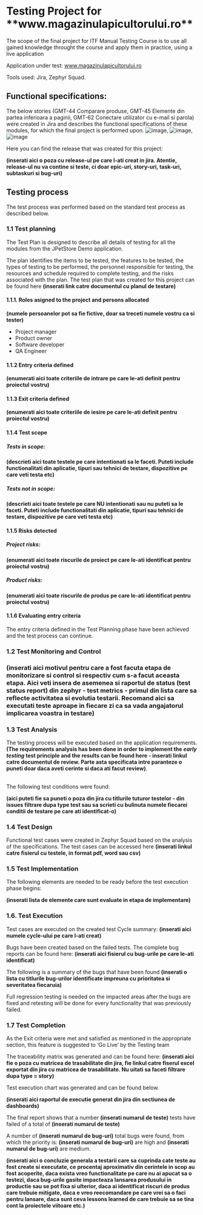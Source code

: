 <h1>Testing Project for **www.magazinulapicultorului.ro**</h1>

The scope of the final project for ITF Manual Testing Course is to use all gained knowledge throught the course and apply them in practice, using a live application

Application under test: www.magazinulapicultorului.ro

Tools used: Jira, Zephyr Squad.

<h2>Functional specifications:</h2>

The below stories (GMT-44 Comparare produse, GMT-45 Elemente din partea inferioara a paginii, GMT-62 Conectare utilizator cu e-mail si parola) were created in Jira and describes the functional specifications of these modules, for which the final project is performed upon.
![image](https://github.com/user-attachments/assets/b1d355f8-7b9b-47f9-af4f-49777f6a44d4), ![image](https://github.com/user-attachments/assets/57a9f450-3604-4c55-a34f-346e80d543fd), 
![image](https://github.com/user-attachments/assets/a5420e29-1701-49e9-aa22-f1b69f5d00e4)

Here you can find the release that was created for this project:

**(inserati aici o poza cu release-ul pe care l-ati creat in jira. Atentie, release-ul nu va contine si teste, ci doar epic-uri, story-uri, task-uri, subtaskuri si bug-uri)**

<h2>Testing process</h2>

The test process was performed based on the standard test process as described below.

<h3>1.1 Test planning</h3>

The Test Plan is designed to describe all details of testing for all the modules from the JPetStore Demo application.

The plan identifies the items to be tested, the features to be tested, the types of testing to be performed, the personnel responsible for testing, the resources and schedule required to complete testing, and the risks associated with the plan. The test plan that was created for this project can be found here **(inserati link catre documentul cu planul de testare)**

<h4>1.1.1. Roles asigned to the project and persons allocated</h4>

**(numele persoanelor pot sa fie fictive, doar sa treceti numele vostru ca si tester)**
<ul>
  <li>Project manager</li> 
  <li>Product owner</li>
  <li>Software developer</li>
  <li>QA Engineer</li>
</ul>

<h4> 1.1.2 Entry criteria defined </h4>

**(enumerati aici toate criteriile de intrare pe care le-ati definit pentru proiectul vostru)**

<h4> 1.1.3 Exit criteria defined </h4>

**(enumerati aici toate criteriile de iesire pe care le-ati definit pentru proiectul vostru)**

<h4> 1.1.4 Test scope</h4>

<h5> Tests in scope: </h5>

**(descrieti aici toate testele pe care intentionati sa le faceti. Puteti include functionalitati din aplicatie, tipuri sau tehnici de testare, dispozitive pe care veti testa etc)**

<h5>Tests not in scope: </h5>

**(descrieti aici toate testele pe care NU intentionati sau nu puteti sa le faceti. Puteti include functionalitati din aplicatie, tipuri sau tehnici de testare, dispozitive pe care veti testa etc)**

<h4>1.1.5 Risks detected</h4>

<h5>Project risks:</h5>

**(enumerati aici toate riscurile de proiect pe care le-ati identificat pentru proiectul vostru)**

<h5> Product risks: </h5>

**(enumerati aici toate riscurile de produs pe care le-ati identificat pentru proiectul vostru)**

<h4>1.1.6 Evaluating entry criteria</h4>

The entry criteria defined in the Test Planning phase have been achieved and the test process can continue.

<h3>1.2 Test Monitoring and Control<h3>

**(inserati aici motivul pentru care a fost facuta etapa de monitorizare si control si respectiv cum s-a facut aceasta etapa. Aici veti insera de asemenea si raportul de status (test status report) din zephyr - test metrics - primul din lista care sa reflecte activitatea si evolutia testarii. Recomand aici sa executati teste aproape in fiecare zi ca sa vada angajatorul implicarea voastra in testare)**

<h3> 1.3 Test Analysis </h3>
The testing process will be executed based on the application requirements. <b>(The requirements analysis has been done in order to implement the <i>early testing</i> test principle and the results can be found here - inserati linkul catre documentul de review. Parte asta specificata intre paranteze o puneti doar daca aveti cerinte si daca ati facut review)</b>. <br><br>

The following test conditions were found: <br>

**(aici puteti fie sa puneti o poza din jira cu titlurile tuturor testelor - din issues filtrare dupa type test sau sa scrieti cu bulinuta numele fiecarei conditii de testare pe care ati identificat-o)**

<h3>1.4 Test Design</h3>

Functional test cases were created in Zephyr Squad based on the analysis of the specifications. The test cases can be accessed here **(inserati linkul catre fisierul cu testele, in format pdf, word sau csv)**

<h3>1.5 Test Implementation</h3>

The following elements are needed to be ready before the test execution phase begins:

**(inserati lista de elemente care sunt evaluate in etapa de implementare)**

<h3>1.6. Test Execution </h3>

Test cases are executed on the created test Cycle summary: **(inserati aici numele cycle-ului pe care l-ati creat)**

Bugs have been created based on the failed tests. The complete bug reports can be found here: **(inserati aici fisierul cu bug-urile pe care le-ati identificat)**

The following is a summary of the bugs that have been found
**(inserati o lista cu titlurile bug-urilor identificate impreuna cu prioritatea si severitatea fiecaruia)**

Full regression testing is needed on the impacted areas after the bugs are fixed and retesting will be done for every functionality that was previously failed.

<h3> 1.7 Test Completion</h3>
As the Exit criteria were met and satisfied as mentioned in the appropriate section, this feature is suggested to ‘Go Live’ by the Testing team

The traceability matrix was generated and can be found here: **(inserati aici fie o poza cu matricea de trasabilitate din jira, fie linkul catre fiserul excel exportat din jira cu matricea de trasabilitate. Nu uitati sa faceti filtrare dupa type = story)**

Test execution chart was generated and can be found below. 

**(inserati aici raportul de executie generat din jira din sectiunea de dashboards)**

The final report shows that a number **(inserati numarul de teste)** tests have failed of a total of **(inserati numarul de teste)**

A number of **(inserati numarul de bug-uri)** total bugs were found, from which the priority is: **(inserati numarul de bug-uri)** are high and **(inserati numarul de bug-uri)** are medium.

**(inserati aici o concluzie generala a testarii care sa cuprinda cate teste au fost create si executate, ce procentaj aproximativ din cerintele in scop au fost acoperite, daca exista vreo functionalitate pe care nu ai apucat sa o testezi, daca bug-urile gasite impacteaza lansarea produsului in productie sau se pot fixa si ulterior, daca ai identificat riscuri de produs care trebuie mitigate, daca e vreo reecomandare pe care vrei sa o faci pentru lansare, daca sunt ceva lessons learned de care trebuie sa se tina cont la proiectele viitoare etc.)**
